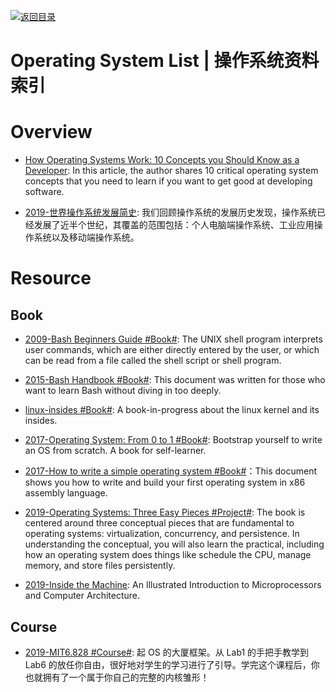 [![返回目录](https://user-images.githubusercontent.com/5803001/38079637-ff0abcf0-3371-11e8-9b76-ad651620afc7.jpg)](https://github.com/wx-chevalier/Awesome-Lists)

# Operating System List | 操作系统资料索引

# Overview 

* [How Operating Systems Work: 10 Concepts you Should Know as a Developer](https://parg.co/UVV): In this article, the author shares 10 critical operating system concepts that you need to learn if you want to get good at developing software.

- [2019-世界操作系统发展简史](https://mp.weixin.qq.com/s/lQYtuTkc1tzP7pejMYMCWg): 我们回顾操作系统的发展历史发现，操作系统已经发展了近半个世纪，其覆盖的范围包括：个人电脑端操作系统、工业应用操作系统以及移动端操作系统。

# Resource

## Book

- [2009-Bash Beginners Guide #Book#](http://www.tldp.org/LDP/Bash-Beginners-Guide/html/sect_01_01.html): The UNIX shell program interprets user commands, which are either directly entered by the user, or which can be read from a file called the shell script or shell program.

- [2015-Bash Handbook #Book#](https://github.com/denysdovhan/bash-handbook): This document was written for those who want to learn Bash without diving in too deeply.

- [linux-insides #Book#](https://github.com/0xAX/linux-insides): A book-in-progress about the linux kernel and its insides.

- [2017-Operating System: From 0 to 1 #Book#](https://github.com/tuhdo/os01): Bootstrap yourself to write an OS from scratch. A book for self-learner.

* [2017-How to write a simple operating system #Book#](http://mikeos.sourceforge.net/write-your-own-os.html)：This document shows you how to write and build your first operating system in x86 assembly language.

- [2019-Operating Systems: Three Easy Pieces #Project#](http://pages.cs.wisc.edu/~remzi/OSTEP/): The book is centered around three conceptual pieces that are fundamental to operating systems: virtualization, concurrency, and persistence. In understanding the conceptual, you will also learn the practical, including how an operating system does things like schedule the CPU, manage memory, and store files persistently.

- [2019-Inside the Machine](http://joe90.yolasite.com/resources/InsidetheMachine.pdf): An Illustrated Introduction to Microprocessors and Computer Architecture.

## Course

- [2019-MIT6.828 #Course#](https://zhuanlan.zhihu.com/p/74028717): 起 OS 的大厦框架。从 Lab1 的手把手教学到 Lab6 的放任你自由，很好地对学生的学习进行了引导。学完这个课程后，你也就拥有了一个属于你自己的完整的内核雏形！

